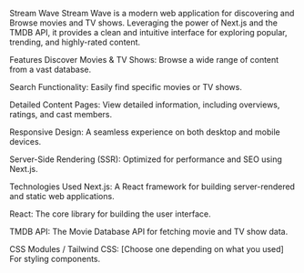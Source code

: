 Stream Wave
Stream Wave is a modern web application for discovering and Browse movies and TV shows. Leveraging the power of Next.js and the TMDB API, it provides a clean and intuitive interface for exploring popular, trending, and highly-rated content.

Features
Discover Movies & TV Shows: Browse a wide range of content from a vast database.

Search Functionality: Easily find specific movies or TV shows.

Detailed Content Pages: View detailed information, including overviews, ratings, and cast members.

Responsive Design: A seamless experience on both desktop and mobile devices.

Server-Side Rendering (SSR): Optimized for performance and SEO using Next.js.

Technologies Used
Next.js: A React framework for building server-rendered and static web applications.

React: The core library for building the user interface.

TMDB API: The Movie Database API for fetching movie and TV show data.

CSS Modules / Tailwind CSS: [Choose one depending on what you used] For styling components.

